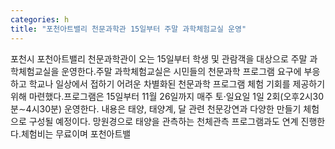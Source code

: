 ```yaml
---
categories: h
title: "포천아트밸리 천문과학관 15일부터 주말 과학체험교실 운영"
---
```

포천시 포천아트밸리 천문과학관이 오는 15일부터 학생 및 관람객을 대상으로 주말 과학체험교실을 운영한다.주말 과학체험교실은 시민들의 천문과학 프로그램 요구에 부응하고 학교나 일상에서 접하기 어려운 차별화된 천문과학 프로그램 체험 기회를 제공하기 위해 마련했다.프로그램은 15일부터 11월 26일까지 매주 토·일요일 1일 2회(오후2시30분∼4시30분) 운영한다. 내용은 태양, 태양계, 달 관련 천문강연과 다양한 만들기 체험으로 구성될 예정이다. 망원경으로 태양을 관측하는 천체관측 프로그램과도 연계 진행한다.체험비는 무료이며 포천아트밸